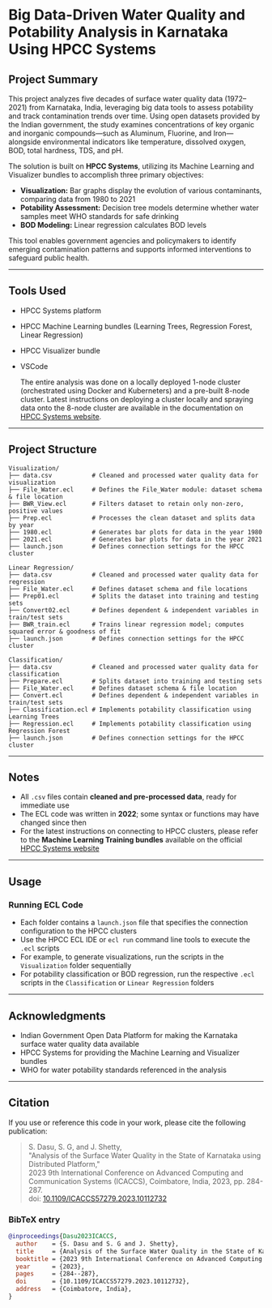 # Big Data-Driven Water Quality and Potability Analysis in Karnataka Using HPCC Systems

## Project Summary
This project analyzes five decades of surface water quality data (1972–2021) from Karnataka, India, leveraging big data tools to assess potability and track contamination trends over time. Using open datasets provided by the Indian government, the study examines concentrations of key organic and inorganic compounds—such as Aluminum, Fluorine, and Iron—alongside environmental indicators like temperature, dissolved oxygen, BOD, total hardness, TDS, and pH.

The solution is built on **HPCC Systems**, utilizing its Machine Learning and Visualizer bundles to accomplish three primary objectives:

- **Visualization:** Bar graphs display the evolution of various contaminants, comparing data from 1980 to 2021
- **Potability Assessment:** Decision tree models determine whether water samples meet WHO standards for safe drinking
- **BOD Modeling:** Linear regression calculates BOD levels

This tool enables government agencies and policymakers to identify emerging contamination patterns and supports informed interventions to safeguard public health.

---

##  Tools Used
- HPCC Systems platform
- HPCC Machine Learning bundles (Learning Trees, Regression Forest, Linear Regression)
- HPCC Visualizer bundle
- VSCode

  The entire analysis was done on a locally deployed 1-node cluster (orchestrated using Docker and Kuberneters) and a pre-built 8-node cluster. Latest instructions on deploying a cluster    locally and spraying data onto the 8-node cluster are available in the documentation on [HPCC Systems website](https://hpccsystems.com).  
---

## Project Structure

```
Visualization/  
├── data.csv           # Cleaned and processed water quality data for visualization  
├── File_Water.ecl     # Defines the File_Water module: dataset schema & file location  
├── BWR_View.ecl       # Filters dataset to retain only non-zero, positive values  
├── Prep.ecl           # Processes the clean dataset and splits data by year  
├── 1980.ecl           # Generates bar plots for data in the year 1980  
├── 2021.ecl           # Generates bar plots for data in the year 2021  
├── launch.json        # Defines connection settings for the HPCC cluster  

Linear Regression/  
├── data.csv           # Cleaned and processed water quality data for regression  
├── File_Water.ecl     # Defines dataset schema and file locations  
├── Prep01.ecl         # Splits the dataset into training and testing sets  
├── Convert02.ecl      # Defines dependent & independent variables in train/test sets  
├── BWR_train.ecl      # Trains linear regression model; computes squared error & goodness of fit  
├── launch.json        # Defines connection settings for the HPCC cluster  

Classification/  
├── data.csv           # Cleaned and processed water quality data for classification  
├── Prepare.ecl        # Splits dataset into training and testing sets  
├── File_Water.ecl     # Defines dataset schema & file location  
├── Convert.ecl        # Defines dependent & independent variables in train/test sets  
├── Classification.ecl # Implements potability classification using Learning Trees  
├── Regression.ecl     # Implements potability classification using Regression Forest  
├── launch.json        # Defines connection settings for the HPCC cluster  

```

---

##  Notes
- All `.csv` files contain **cleaned and pre-processed data**, ready for immediate use
- The ECL code was written in **2022**; some syntax or functions may have changed since then
- For the latest instructions on connecting to HPCC clusters, please refer to the **Machine Learning Training bundles** available on the official [HPCC Systems website](https://hpccsystems.com)

---

## Usage

### Running ECL Code
- Each folder contains a `launch.json` file that specifies the connection configuration to the HPCC clusters
- Use the HPCC ECL IDE or `ecl run` command line tools to execute the `.ecl` scripts
- For example, to generate visualizations, run the scripts in the `Visualization` folder sequentially
- For potability classification or BOD regression, run the respective `.ecl` scripts in the `Classification` or `Linear Regression` folders

---

## Acknowledgments
- Indian Government Open Data Platform for making the Karnataka surface water quality data available
- HPCC Systems for providing the Machine Learning and Visualizer bundles
- WHO for water potability standards referenced in the analysis

---

## Citation

If you use or reference this code in your work, please cite the following publication:

> S. Dasu, S. G, and J. Shetty,  
> "Analysis of the Surface Water Quality in the State of Karnataka using Distributed Platform,"  
> 2023 9th International Conference on Advanced Computing and Communication Systems (ICACCS), Coimbatore, India, 2023, pp. 284-287.  
> doi: [10.1109/ICACCS57279.2023.10112732](https://doi.org/10.1109/ICACCS57279.2023.10112732)

### BibTeX entry

```bibtex
@inproceedings{Dasu2023ICACCS,
  author    = {S. Dasu and S. G and J. Shetty},
  title     = {Analysis of the Surface Water Quality in the State of Karnataka using Distributed Platform},
  booktitle = {2023 9th International Conference on Advanced Computing and Communication Systems (ICACCS)},
  year      = {2023},
  pages     = {284--287},
  doi       = {10.1109/ICACCS57279.2023.10112732},
  address   = {Coimbatore, India},
}

